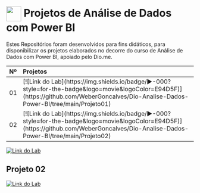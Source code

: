 <h1>
    <a href="https://www.dio.me/">
     <img align="center" width="40px" src="https://hermes.digitalinnovation.one/assets/diome/logo-minimized.png"></a>
    <span>Projetos de Análise de Dados com Power BI</span>
</h1>

Estes Repositórios foram desenvolvidos para fins didáticos, para disponibilizar os projetos elaborados no decorre do curso de Análise de Dados com Power BI, apoiado pelo Dio.me.


<table>
  <thead>
    <tr align="left">
      <th>Nº</th>
      <th>Projetos</th>
    </tr>
  </thead>
  <tbody align="left">
    <tr>
      <td>01</td>
      <td>[![Link do Lab](https://img.shields.io/badge/▶-000?style=for-the-badge&logo=movie&logoColor=E94D5F)](https://github.com/WeberGoncalves/Dio-Analise-Dados-Power-BI/tree/main/Projeto01)
      </td>
    </tr>
    <tr>
      <td>02</td>
      <td>[![Link do Lab](https://img.shields.io/badge/▶-000?style=for-the-badge&logo=movie&logoColor=E94D5F)](https://github.com/WeberGoncalves/Dio-Analise-Dados-Power-BI/tree/main/Projeto02)
      </td>
    </tr>
  </tbody>
</table>


[![Link do Lab](https://img.shields.io/badge/▶-000?style=for-the-badge&logo=movie&logoColor=E94D5F)](https://github.com/WeberGoncalves/Dio-Analise-Dados-Power-BI/tree/main/Projeto01) <br>
## Projeto 02
[![Link do Lab](https://img.shields.io/badge/▶-000?style=for-the-badge&logo=movie&logoColor=E94D5F)](https://github.com/WeberGoncalves/Dio-Analise-Dados-Power-BI/tree/main/Projeto02) 



